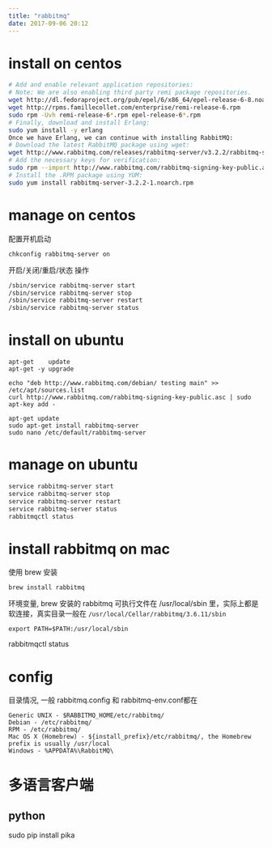 ```yaml
---
title: "rabbitmq"
date: 2017-09-06 20:12
---
```


# install on centos
```bash
# Add and enable relevant application repositories:
# Note: We are also enabling third party remi package repositories.
wget http://dl.fedoraproject.org/pub/epel/6/x86_64/epel-release-6-8.noarch.rpm
wget http://rpms.famillecollet.com/enterprise/remi-release-6.rpm
sudo rpm -Uvh remi-release-6*.rpm epel-release-6*.rpm
# Finally, download and install Erlang:
sudo yum install -y erlang
Once we have Erlang, we can continue with installing RabbitMQ:
# Download the latest RabbitMQ package using wget:
wget http://www.rabbitmq.com/releases/rabbitmq-server/v3.2.2/rabbitmq-server-3.2.2-1.noarch.rpm
# Add the necessary keys for verification:
sudo rpm --import http://www.rabbitmq.com/rabbitmq-signing-key-public.asc
# Install the .RPM package using YUM:
sudo yum install rabbitmq-server-3.2.2-1.noarch.rpm
```

# manage on centos
配置开机启动
```
chkconfig rabbitmq-server on
```
开启/关闭/重启/状态 操作
```sh
/sbin/service rabbitmq-server start
/sbin/service rabbitmq-server stop
/sbin/service rabbitmq-server restart
/sbin/service rabbitmq-server status
```


# install on ubuntu
```
apt-get    update 
apt-get -y upgrade

echo "deb http://www.rabbitmq.com/debian/ testing main" >> /etc/apt/sources.list
curl http://www.rabbitmq.com/rabbitmq-signing-key-public.asc | sudo apt-key add -

apt-get update
sudo apt-get install rabbitmq-server
sudo nano /etc/default/rabbitmq-server
```
# manage on ubuntu
```bash
service rabbitmq-server start
service rabbitmq-server stop
service rabbitmq-server restart
service rabbitmq-server status
rabbitmqctl status
```


# install rabbitmq on mac
使用 brew 安装
```
brew install rabbitmq
```
环境变量, brew 安装的 rabbitmq 可执行文件在 /usr/local/sbin 里，实际上都是软连接，真实目录一般在 `/usr/local/Cellar/rabbitmq/3.6.11/sbin`
```
export PATH=$PATH:/usr/local/sbin
```
rabbitmqctl status

# config 
目录情况, 一般 rabbitmq.config 和 rabbitmq-env.conf都在
```
Generic UNIX - $RABBITMQ_HOME/etc/rabbitmq/
Debian - /etc/rabbitmq/
RPM - /etc/rabbitmq/
Mac OS X (Homebrew) - ${install_prefix}/etc/rabbitmq/, the Homebrew prefix is usually /usr/local
Windows - %APPDATA%\RabbitMQ\
```

# 多语言客户端
## python 
sudo pip install pika